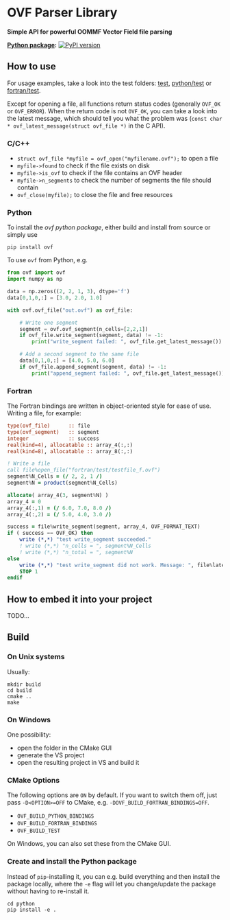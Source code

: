OVF Parser Library
=================================
**Simple API for powerful OOMMF Vector Field file parsing**<br />

**[Python package](https://pypi.org/project/ovf/):** [![PyPI version](https://badge.fury.io/py/ovf.svg)](https://badge.fury.io/py/ovf)

How to use
---------------------------------

For usage examples, take a look into the test folders: [test](https://github.com/spirit-code/ovf/tree/master/test), [python/test](https://github.com/spirit-code/ovf/tree/master/python/test) or [fortran/test](https://github.com/spirit-code/ovf/tree/master/fortran/test).

Except for opening a file, all functions return status codes (generally `OVF_OK` or `OVF_ERROR`).
When the return code is not `OVF_OK`, you can take a look into the latest message, which should
tell you what the problem was (`const char * ovf_latest_message(struct ovf_file *)` in the C API).

### C/C++

- `struct ovf_file *myfile = ovf_open("myfilename.ovf");` to open a file
- `myfile->found` to check if the file exists on disk
- `myfile->is_ovf` to check if the file contains an OVF header
- `myfile->n_segments` to check the number of segments the file should contain
- `ovf_close(myfile);` to close the file and free resources

### Python

To install the *ovf python package*, either build and install from source
or simply use

    pip install ovf

To use `ovf` from Python, e.g.

```Python
from ovf import ovf
import numpy as np

data = np.zeros((2, 2, 1, 3), dtype='f')
data[0,1,0,:] = [3.0, 2.0, 1.0]

with ovf.ovf_file("out.ovf") as ovf_file:

    # Write one segment
    segment = ovf.ovf_segment(n_cells=[2,2,1])
    if ovf_file.write_segment(segment, data) != -1:
        print("write_segment failed: ", ovf_file.get_latest_message())

    # Add a second segment to the same file
    data[0,1,0,:] = [4.0, 5.0, 6.0]
    if ovf_file.append_segment(segment, data) != -1:
        print("append_segment failed: ", ovf_file.get_latest_message())
```

### Fortran

The Fortran bindings are written in object-oriented style for ease of use.
Writing a file, for example:

```fortran
type(ovf_file)      :: file
type(ovf_segment)   :: segment
integer             :: success
real(kind=4), allocatable :: array_4(:,:)
real(kind=8), allocatable :: array_8(:,:)

! Write a file
call file%open_file("fortran/test/testfile_f.ovf")
segment%N_Cells = (/ 2, 2, 1 /)
segment%N = product(segment%N_Cells)

allocate( array_4(3, segment%N) )
array_4 = 0
array_4(:,1) = (/ 6.0, 7.0, 8.0 /)
array_4(:,2) = (/ 5.0, 4.0, 3.0 /)

success = file%write_segment(segment, array_4, OVF_FORMAT_TEXT)
if ( success == OVF_OK) then
    write (*,*) "test write_segment succeeded."
    ! write (*,*) "n_cells = ", segment%N_Cells
    ! write (*,*) "n_total = ", segment%N
else
    write (*,*) "test write_segment did not work. Message: ", file%latest_message
    STOP 1
endif
```

How to embed it into your project
---------------------------------

TODO...


Build
---------------------------------

### On Unix systems

Usually:
```
mkdir build
cd build
cmake ..
make
```

### On Windows

One possibility:
- open the folder in the CMake GUI
- generate the VS project
- open the resulting project in VS and build it

### CMake Options

The following options are `ON` by default.
If you want to switch them off, just pass `-D<OPTION>=OFF` to CMake,
e.g. `-DOVF_BUILD_FORTRAN_BINDINGS=OFF`.

- `OVF_BUILD_PYTHON_BINDINGS`
- `OVF_BUILD_FORTRAN_BINDINGS`
- `OVF_BUILD_TEST`

On Windows, you can also set these from the CMake GUI.

### Create and install the Python package

Instead of `pip`-installing it, you can e.g. build everything
and then install the package locally, where the `-e` flag will
let you change/update the package without having to re-install it.

```
cd python
pip install -e .
```